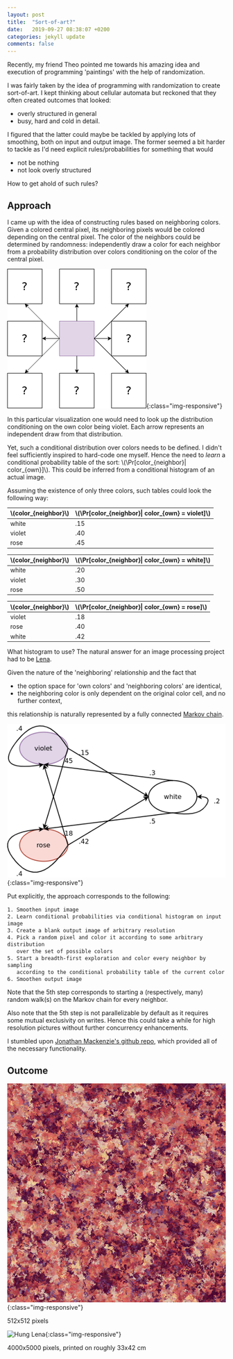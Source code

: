 ```yaml
---
layout: post
title:  "Sort-of-art?"
date:   2019-09-27 08:38:07 +0200
categories: jekyll update
comments: false
---
```


<script type="text/javascript" async
src="https://cdnjs.cloudflare.com/ajax/libs/mathjax/2.7.1/MathJax.js?
config=TeX-AMS-MML_HTMLorMML"></script>

Recently, my friend Theo pointed me towards his amazing idea and execution of programming 'paintings' with the help of randomization.

I was fairly taken by the idea of programming with randomization to create sort-of-art. I kept thinking about cellular automata but reckoned that they often created outcomes that looked:
- overly structured in general
- busy, hard and cold in detail.

I figured that the latter could maybe be tackled by applying lots of smoothing, both on input and output image. The former seemed a bit harder to tackle as I'd need explicit rules/probabilities for something that would
- not be nothing
- not look overly structured

How to get ahold of such rules?

## Approach

I came up with the idea of constructing rules based on neighboring colors. Given a colored central pixel, its neighboring pixels would be colored depending on the central pixel. The color of the neighbors could be determined by randomness: independently draw a color for each neighbor from a probability distribution over colors conditioning on the color of the central pixel.

![Neighboring pixels](/imgs/neighbors.png){:class="img-responsive"}

In this particular visualization one would need to look up the distribution conditioning on the own color being violet. Each arrow represents an independent draw from that distribution.

Yet, such a conditional distribution over colors needs to be defined. I didn't feel sufficiently inspired to hard-code one myself. Hence the need to _learn_ a conditional probability table of the sort: \\(\Pr[color_{neighbor}\| color_{own}]\\). This could be inferred from a conditional histogram of an actual image.

Assuming the existence of only three colors, such tables could look the following way:

|\\(color_{neighbor}\\)|\\(\Pr[color_{neighbor}\| color_{own} = violet]\\)|
|----------|-------------|
| white | .15 |
| violet | .40 |
| rose | .45 |

|\\(color_{neighbor}\\)|\\(\Pr[color_{neighbor}\| color_{own} = white]\\)|
|----------|-------------|
| white | .20 |
| violet | .30 |
| rose | .50 |

|\\(color_{neighbor}\\)|\\(\Pr[color_{neighbor}\| color_{own} = rose]\\)|
|----------|-------------|
| violet | .18 |
| rose | .40 |
| white | .42 |


What histogram to use? The natural answer for an image processing project had to be [Lena](https://en.wikipedia.org/wiki/Lenna).

Given the nature of the 'neighboring' relationship and the fact that
- the option space for 'own colors' and 'neighboring colors' are identical,
- the neighboring color is only dependent on the original color cell, and no further context,

this relationship is naturally represented by a fully connected [Markov chain](https://en.wikipedia.org/wiki/Markov_chain).

![Markov chain](/imgs/mc.png){:class="img-responsive"}

Put explicitly, the approach corresponds to the following:

```
1. Smoothen input image
2. Learn conditional probabilities via conditional histogram on input image
3. Create a blank output image of arbitrary resolution
4. Pick a random pixel and color it according to some arbitrary distribution
   over the set of possible colors
5. Start a breadth-first exploration and color every neighbor by sampling
   according to the conditional probability table of the current color
6. Smoothen output image
```

Note that the 5th step corresponds to starting a (respectively, many) random walk(s) on the Markov chain for every neighbor.

Also note that the 5th step is not parallelizable by default as it requires some mutual exclusivity on writes. Hence this could take a while for high resolution pictures without further concurrency enhancements.

I stumbled upon [Jonathan Mackenzie's github repo](https://github.com/JonnoFTW/markov-img-gen), which provided all of the necessary functionality.

## Outcome

![Deconstructed Lena](/imgs/deconstructed_lena.png){:class="img-responsive"}

512x512 pixels

![Hung Lena](/imgs/hung_lena.png){:class="img-responsive"}

4000x5000 pixels, printed on roughly 33x42 cm
